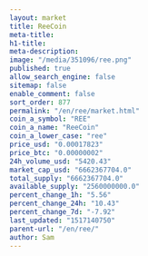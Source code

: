 ```yaml
---
layout: market
title: ReeCoin
meta-title: 
h1-title: 
meta-description: 
image: "/media/351096/ree.png"
published: true
allow_search_engine: false
sitemap: false
enable_comment: false
sort_order: 877
permalink: "/en/ree/market.html"
coin_a_symbol: "REE"
coin_a_name: "ReeCoin"
coin_a_lower_case: "ree"
price_usd: "0.00017823"
price_btc: "0.00000002"
24h_volume_usd: "5420.43"
market_cap_usd: "6662367704.0"
total_supply: "6662367704.0"
available_supply: "2560000000.0"
percent_change_1h: "5.56"
percent_change_24h: "10.43"
percent_change_7d: "-7.92"
last_updated: "1517140750"
parent-url: "/en/ree/"
author: Sam
---
```


